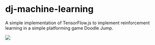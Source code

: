 # dj-machine-learning

A simple implementation of TensorFlow.js to implement reinforcement learning in a simple platforming game Doodle Jump.

![](https://gitlab.dclabra.fi/PetteriZit/dj-machine-learning/media/screenshot.png?raw=true)
